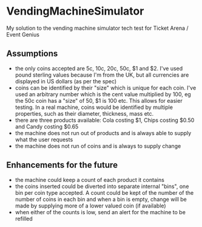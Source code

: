 # VendingMachineSimulator
My solution to the vending machine simulator tech test for Ticket Arena / Event Genius

## Assumptions
* the only coins accepted are 5c, 10c, 20c, 50c, $1 and $2. I've used pound sterling values because I'm from the UK, but all currencies are displayed in US dollars (as per the spec)
* coins can be identified by their "size" which is unique for each coin. I've used an arbitrary number which is the cent value multiplied by 100, eg the 50c coin has a "size" of 50, $1 is 100 etc. This allows for easier testing. In a real machine, coins would be identified by multiple properties, such as their diameter, thickness, mass etc.
* there are three products available: Cola costing $1, Chips costing $0.50 and Candy costing $0.65
* the machine does not run out of products and is always able to supply what the user requests
* the machine does not run of coins and is always to supply change

## Enhancements for the future
* the machine could keep a count of each product it contains
* the coins inserted could be diverted into separate internal "bins", one bin per coin type accepted. A count could be kept of the number of the number of coins in each bin and when a bin is empty, change will be made by supplying more of a lower valued coin (if available)
* when either of the counts is low, send an alert for the machine to be refilled
